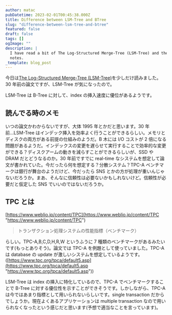 ```yaml
---
author: matac
pubDatetime: 2023-02-01T00:45:38.000Z
title: Difference between LSM-Tree and BTree
slug: "difference-between-lsm-tree-and-btree"
featured: false
draft: false
tags: []
ogImage: ""
description: |
  I have read a bit of The Log-Structured Merge-Tree (LSM-Tree) and these are my
  notes.
_template: blog_post
---
```


今日は[The Log-Structured Merge-Tree (LSM-Tree)](https://www.cs.umb.edu/~poneil/lsmtree.pdf)を少しだけ読みました。30 年前の論文ですが、LSM-Tree が気になったので。

LSM-Tree は B-Tree に対して、index の挿入速度に優位があるようです。

## 読んでる時のメモ

いつの論文かわからないですが、大体 1995 年とかだと思います。30 年前...LSM-Tree はインデック挿入を効率よく行うことができるらしい。メモリとディスクの両方がある前提の仕組みのようだ。B 木には I/O コストが 2 倍になる問題があるようだ。インデックスの変更を遅らせて実行することで効率的な変更ができる？ディスクアームの動きを減らすことができるらしいが、SSD や DRAM だとどうなるのか。30 年前ですでに real-time なシステムを想定して論文が書かれていた。今だったら何を想定する？分散システム？TPC-A ベンチマークは銀行が舞台のようだけど、今だったら SNS とかの方が処理が重いんじゃないだろうか。まあ、そんなに信頼性は必要ないかもしれないけど。信頼性が必要だと仮定した SNS でいいのではないだろうか。

## TPC とは

[https://www.weblio.jp/content/TPC](https://www.weblio.jp/content/TPC "https://www.weblio.jp/content/TPC")

> トランザクション処理システムの性能指標（ベンチマーク）

らしい。TPC-A,B,C,D,H,R,W というふうに 7 種類のベンチマークがあるみたいです(もっとありそう)。論文では TPC-A を例題として使っていました。TPC-A は database の update が激しいシステムを想定しているようです。([https://www.tpc.org/tpca/default5.asp](https://www.tpc.org/tpca/default5.asp "https://www.tpc.org/tpca/default5.asp"))

LSM-Tree は index の挿入に特化しているので、TPC-A でベンチマークすることで B-Tree に対する優位性を示すことができそうです。しかしながら、TPC-A は今ではあまり指標として用いられないらしいです。single transaction だからでしょうか。現在よくあるアプリケーションは multiple transaction なので用いられなくなったという感じだと思います(予想で適当なことを言っています)。
